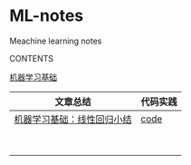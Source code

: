 # ML-notes
Meachine learning notes



CONTENTS

[机器学习基础](#base)



<a id='base'></a>

| 文章总结                                                     | 代码实践                                        |
| ------------------------------------------------------------ | ----------------------------------------------- |
| [机器学习基础：线性回归小结](https://www.cnblogs.com/54hys/p/12741850.html) | [code](./scripts/ml_basic/linear_regression.py) |
|                                                              |                                                 |
|                                                              |                                                 |
|                                                              |                                                 |
|                                                              |                                                 |
|                                                              |                                                 |
|                                                              |                                                 |
|                                                              |                                                 |
|                                                              |                                                 |

